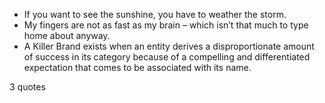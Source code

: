  - If you want to see the sunshine, you have to weather the storm.
 - My fingers are not as fast as my brain – which isn’t that much to type home about anyway.
 - A Killer Brand exists when an entity derives a disproportionate amount of success in its category because of a compelling and differentiated expectation that comes to be associated with its name.

3 quotes